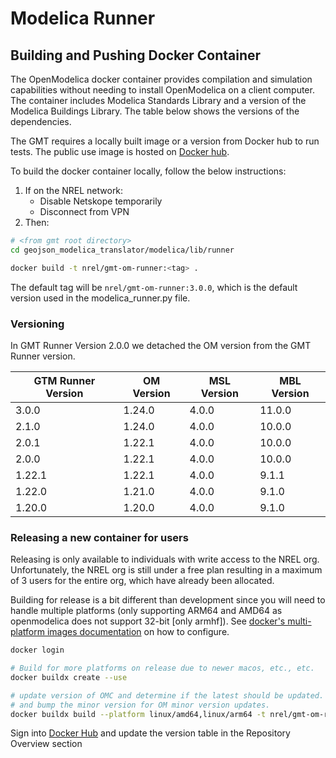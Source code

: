 # Modelica Runner

## Building and Pushing Docker Container

The OpenModelica docker container provides compilation and simulation capabilities without needing to install OpenModelica on a client computer. The container
includes Modelica Standards Library and a version of the Modelica Buildings Library. The table below shows the versions of the dependencies.

The GMT requires a locally built image or a version from Docker hub to run tests. The public use image is hosted on [Docker hub](https://hub.docker.com/r/nrel/gmt-om-runner).

To build the docker container locally, follow the below instructions:

1. If on the NREL network:
    - Disable Netskope temporarily
    - Disconnect from VPN
2. Then:

```bash
# <from gmt root directory>
cd geojson_modelica_translator/modelica/lib/runner

docker build -t nrel/gmt-om-runner:<tag> .
```

The default tag will be `nrel/gmt-om-runner:3.0.0`, which is the default version used in the modelica_runner.py file.

### Versioning

In GMT Runner Version 2.0.0 we detached the OM version from the GMT Runner version.

| GTM Runner Version | OM Version | MSL Version | MBL Version |
| ------------------ | ---------- | ----------- | ----------- |
| 3.0.0              | 1.24.0     | 4.0.0       | 11.0.0      |
| 2.1.0              | 1.24.0     | 4.0.0       | 10.0.0      |
| 2.0.1              | 1.22.1     | 4.0.0       | 10.0.0      |
| 2.0.0              | 1.22.1     | 4.0.0       | 10.0.0      |
| 1.22.1             | 1.22.1     | 4.0.0       | 9.1.1       |
| 1.22.0             | 1.21.0     | 4.0.0       | 9.1.0       |
| 1.20.0             | 1.20.0     | 4.0.0       | 9.1.0       |

### Releasing a new container for users

Releasing is only available to individuals with write access to the NREL org. Unfortunately, the NREL org is still
under a free plan resulting in a maximum of 3 users for the entire org, which have already been allocated.

Building for release is a bit different than development since you will need to handle multiple platforms (only supporting
ARM64 and AMD64 as openmodelica does not support 32-bit [only armhf]). See
[docker's multi-platform images documentation](https://docs.docker.com/build/building/multi-platform/) on how to configure.

```bash
docker login

# Build for more platforms on release due to newer macos, etc., etc.
docker buildx create --use

# update version of OMC and determine if the latest should be updated. Bump the major version of the GMT Runner for an MBL version,
# and bump the minor version for OM minor version updates.
docker buildx build --platform linux/amd64,linux/arm64 -t nrel/gmt-om-runner:3.0.0 --push .
```

Sign into [Docker Hub](https://hub.docker.com/repository/docker/nrel/gmt-om-runner/general) and update the version
table in the Repository Overview section
